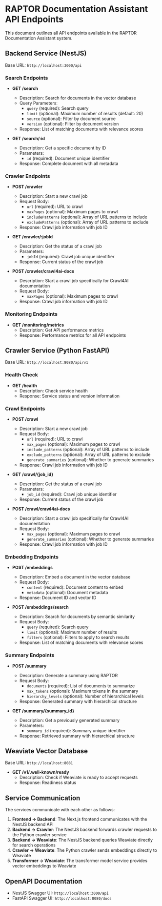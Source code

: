 # RAPTOR Documentation Assistant API Endpoints

This document outlines all API endpoints available in the RAPTOR Documentation Assistant system.

## Backend Service (NestJS)

Base URL: `http://localhost:3000/api`

### Search Endpoints

- **GET /search**
  - Description: Search for documents in the vector database
  - Query Parameters:
    - `query` (required): Search query
    - `limit` (optional): Maximum number of results (default: 20)
    - `source` (optional): Filter by document source
    - `version` (optional): Filter by document version
  - Response: List of matching documents with relevance scores

- **GET /search/:id**
  - Description: Get a specific document by ID
  - Parameters:
    - `id` (required): Document unique identifier
  - Response: Complete document with all metadata

### Crawler Endpoints

- **POST /crawler**
  - Description: Start a new crawl job
  - Request Body:
    - `url` (required): URL to crawl
    - `maxPages` (optional): Maximum pages to crawl
    - `includePatterns` (optional): Array of URL patterns to include
    - `excludePatterns` (optional): Array of URL patterns to exclude
  - Response: Crawl job information with job ID

- **GET /crawler/:jobId**
  - Description: Get the status of a crawl job
  - Parameters:
    - `jobId` (required): Crawl job unique identifier
  - Response: Current status of the crawl job

- **POST /crawler/crawl4ai-docs**
  - Description: Start a crawl job specifically for Crawl4AI documentation
  - Request Body:
    - `maxPages` (optional): Maximum pages to crawl
  - Response: Crawl job information with job ID

### Monitoring Endpoints

- **GET /monitoring/metrics**
  - Description: Get API performance metrics
  - Response: Performance metrics for all API endpoints

## Crawler Service (Python FastAPI)

Base URL: `http://localhost:8080/api/v1`

### Health Check

- **GET /health**
  - Description: Check service health
  - Response: Service status and version information

### Crawl Endpoints

- **POST /crawl**
  - Description: Start a new crawl job
  - Request Body:
    - `url` (required): URL to crawl
    - `max_pages` (optional): Maximum pages to crawl
    - `include_patterns` (optional): Array of URL patterns to include
    - `exclude_patterns` (optional): Array of URL patterns to exclude
    - `generate_summaries` (optional): Whether to generate summaries
  - Response: Crawl job information with job ID

- **GET /crawl/{job_id}**
  - Description: Get the status of a crawl job
  - Parameters:
    - `job_id` (required): Crawl job unique identifier
  - Response: Current status of the crawl job

- **POST /crawl/crawl4ai-docs**
  - Description: Start a crawl job specifically for Crawl4AI documentation
  - Request Body:
    - `max_pages` (optional): Maximum pages to crawl
    - `generate_summaries` (optional): Whether to generate summaries
  - Response: Crawl job information with job ID

### Embedding Endpoints

- **POST /embeddings**
  - Description: Embed a document in the vector database
  - Request Body:
    - `content` (required): Document content to embed
    - `metadata` (optional): Document metadata
  - Response: Document ID and vector ID

- **POST /embeddings/search**
  - Description: Search for documents by semantic similarity
  - Request Body:
    - `query` (required): Search query
    - `limit` (optional): Maximum number of results
    - `filters` (optional): Filters to apply to search results
  - Response: List of matching documents with relevance scores

### Summary Endpoints

- **POST /summary**
  - Description: Generate a summary using RAPTOR
  - Request Body:
    - `documents` (required): List of documents to summarize
    - `max_tokens` (optional): Maximum tokens in the summary
    - `hierarchy_levels` (optional): Number of hierarchical levels
  - Response: Generated summary with hierarchical structure

- **GET /summary/{summary_id}**
  - Description: Get a previously generated summary
  - Parameters:
    - `summary_id` (required): Summary unique identifier
  - Response: Retrieved summary with hierarchical structure

## Weaviate Vector Database

Base URL: `http://localhost:8081`

- **GET /v1/.well-known/ready**
  - Description: Check if Weaviate is ready to accept requests
  - Response: Readiness status

## Service Communication

The services communicate with each other as follows:

1. **Frontend → Backend**: The Next.js frontend communicates with the NestJS backend API
2. **Backend → Crawler**: The NestJS backend forwards crawler requests to the Python crawler service
3. **Backend → Weaviate**: The NestJS backend queries Weaviate directly for search operations
4. **Crawler → Weaviate**: The Python crawler sends embeddings directly to Weaviate
5. **Transformer → Weaviate**: The transformer model service provides vector embeddings to Weaviate

## OpenAPI Documentation

- NestJS Swagger UI: `http://localhost:3000/api`
- FastAPI Swagger UI: `http://localhost:8080/docs`